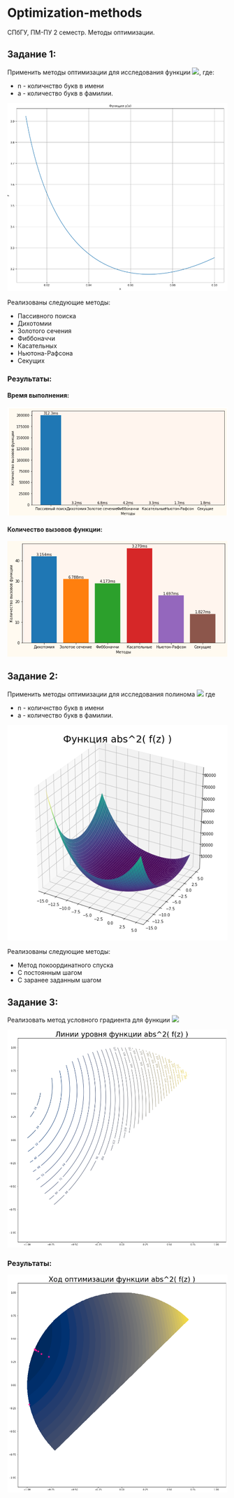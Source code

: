 # Optimization-methods
СПбГУ, ПМ-ПУ 2 семестр. Методы оптимизации.

## Задание 1: 
Применить методы оптимизации для исследования функции <img src="https://render.githubusercontent.com/render/math?math=y = -\log_n x %2Be^{ax}">, где:
* n - количнство букв в имени
* a - количество букв в фамилии.

![Image alt](https://github.com/AntonLedyaev/Optimization-methods/raw/master/img/func.png)

Реализованы следующие методы:
* Пассивного поиска
* Дихотомии
* Золотого сечения
* Фиббоначчи
* Касательных
* Ньютона-Рафсона
* Секущих 

### Результаты:

#### Время выполнения:

![Image alt](https://github.com/AntonLedyaev/Optimization-methods/raw/main/img/time.png)

#### Количество вызовов функции:

![Image alt](https://github.com/AntonLedyaev/Optimization-methods/raw/main/img/count.png)

## Задание 2:

Применить методы оптимизации для исследования полинома <img src="https://render.githubusercontent.com/render/math?math=z^2 %2B (6 %2B 5i)z %2B (10 %2B 5i)">
 где 
                                                            
* n - количнство букв в имени
* a - количество букв в фамилии.

![Image alt](https://github.com/AntonLedyaev/Optimization-methods/raw/main/img/func2.png)

Реализованы следующие методы:
* Метод покоординатного спуска
* С постоянным шагом
* С заранее заданным шагом

## Задание 3:
Реализовать метод условного градиента для функции <img src="https://render.githubusercontent.com/render/math?math=z^2 %2B (6 %2B 5i)z %2B (10 %2B 5i)">

![Image alt](https://github.com/AntonLedyaev/Optimization-methods/raw/main/img/func3.png)

### Результаты:
![Image alt](https://github.com/AntonLedyaev/Optimization-methods/raw/main/img/opt3.png)
